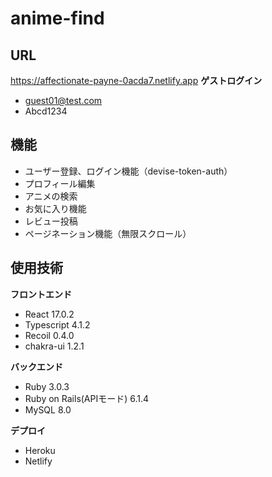 # anime-find

## URL
https://affectionate-payne-0acda7.netlify.app
**ゲストログイン**
* guest01@test.com
* Abcd1234

## 機能
- ユーザー登録、ログイン機能（devise-token-auth）
- プロフィール編集
- アニメの検索
- お気に入り機能
- レビュー投稿
- ページネーション機能（無限スクロール）

## 使用技術
**フロントエンド**
- React 17.0.2
- Typescript 4.1.2
- Recoil 0.4.0
- chakra-ui 1.2.1

**バックエンド**
- Ruby 3.0.3
- Ruby on Rails(APIモード) 6.1.4
- MySQL 8.0

**デプロイ**
- Heroku
- Netlify

